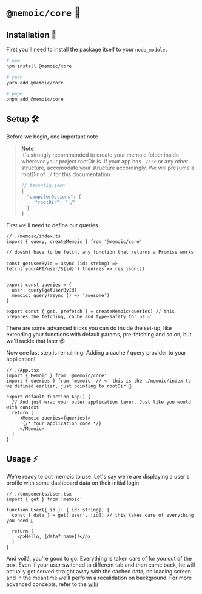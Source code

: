 # `@memoic/core` 🔩

## Installation 🧱

First you'll need to install the package itself to your `node_modules`

```zsh
# npm
npm install @memoic/core

# yarn
yarn add @memoic/core

# pnpm
pnpm add @memoic/core
```

## Setup 🛠️

Before we begin, one important note

> **Note**  
> It's strongly recommended to create your memoic folder inside wherever your project rootDir is.
> If your app has `./src` or any other structure, accomodate your structure accordingly. We will presume a rootDir of `./` for this documentation
> ```js
> // tsconfig.json
> {
>   "compilerOptions": {
>      "rootDir": "./"
>   }
> }
> ```

First we'll need to define our queries

```tsx
// ./memoic/index.ts
import { query, createMemoic } from '@memoic/core'

// doesnt have to be fetch, any function that returns a Promise works! ℹ️
const getUserById = async (id: string) => fetch(`yourAPI/user/${id}`).then(res => res.json())


export const queries = {
  user: query(getUserById)
  memoic: query(async () => 'awesome')
}

export const { get, prefetch } = createMemoic(queries) // this prepares the fetching, cache and type-safety for us ✅
```

There are some advanced tricks you can do inside the set-up, like extending your functions with default params, pre-fetching and so on, but we'll tackle that later 😉

Now one last step is remaining. Adding a cache / query provider to your application!

```tsx
// ./App.tsx
import { Memoic } from '@memoic/core'
import { queries } from 'memoic' // <- this is the ./memoic/index.ts we defined earlier, just pointing to rootDir 🚀

export default function App() {
  // And just wrap your outer application layer. Just like you would with context
  return (
     <Memoic queries={queries}>
      {/* Your application code */}
     </Memoic>
  )
}
```

## Usage ⚡

We're ready to put memoic to use. Let's say we're are displaying a user's profile with some dashboard data on their initial login

```tsx
// ./components/User.tsx
import { get } from 'memoic'

function User({ id }: { id: string}) {
  const { data } = get('user', [id]) // this takes care of everything you need 🧠
  
  return (
    <p>Hello, {data?.name}!</p>
  )
}
```

And voilá, you're good to go. Everything is taken care of for you out of the box. Even if your user switched to different tab and then came back, he will actually get served straight away with the cached data, no loading screen and  in the meantime we'll perform a recalidation on background.
For more advanced concepts, refer to the [wiki](wiki)

